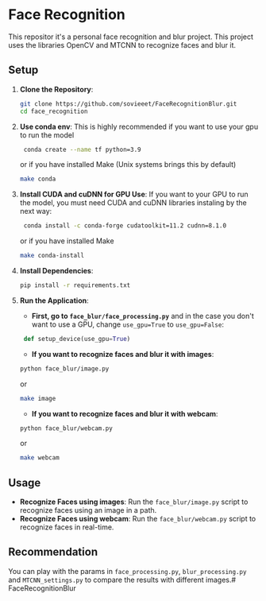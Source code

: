 # Face Recognition

This repositor it's a personal face recognition and blur project. This project uses the libraries OpenCV and MTCNN to recognize faces and blur it.

## Setup

1. **Clone the Repository**:
     ```sh
     git clone https://github.com/sovieeet/FaceRecognitionBlur.git
     cd face_recognition
     ```

2. **Use conda env**:
    This is highly recommended if you want to use your gpu to run the model
    ```sh
     conda create --name tf python=3.9
     ```
     or if you have installed Make (Unix systems brings this by default)
     ```sh
     make conda
     ```

3. **Install CUDA and cuDNN for GPU Use**:
    If you want to your GPU to run the model, you must need CUDA and cuDNN libraries instaling by the next way:
    ```sh
     conda install -c conda-forge cudatoolkit=11.2 cudnn=8.1.0
     ```
     or if you have installed Make
     ```sh
     make conda-install
     ```

3. **Install Dependencies**:
     ```sh
     pip install -r requirements.txt
     ```

4. **Run the Application**:

    - **First, go to `face_blur/face_processing.py`** and in the case you don't want to use a GPU, change `use_gpu=True` to `use_gpu=False`:
    ```python
     def setup_device(use_gpu=True)
     ```

    - **If you want to recognize faces and blur it with images**:
     ```sh
     python face_blur/image.py
     ```
     or
     ```sh
     make image
     ```

    - **If you want to recognize faces and blur it with webcam**:
     ```sh
     python face_blur/webcam.py
     ```
     or
     ```sh
     make webcam
     ```

## Usage

- **Recognize Faces using images**: Run the `face_blur/image.py` script to recognize faces using an image in a path.
- **Recognize Faces using webcam**: Run the `face_blur/webcam.py` script to recognize faces in real-time.

## Recommendation

You can play with the params in `face_processing.py`, `blur_processing.py` and `MTCNN_settings.py` to compare the results with different images.# FaceRecognitionBlur
